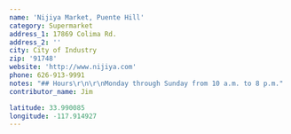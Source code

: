 ```yaml
---
name: 'Nijiya Market, Puente Hill'
category: Supermarket
address_1: 17869 Colima Rd.
address_2: ''
city: City of Industry
zip: '91748'
website: 'http://www.nijiya.com'
phone: 626-913-9991
notes: "## Hours\r\n\r\nMonday through Sunday from 10 a.m. to 8 p.m."
contributor_name: Jim

latitude: 33.990085
longitude: -117.914927
---
```

